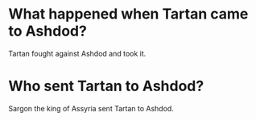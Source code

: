# What happened when Tartan came to Ashdod?

Tartan fought against Ashdod and took it.

# Who sent Tartan to Ashdod?

Sargon the king of Assyria sent Tartan to Ashdod.
